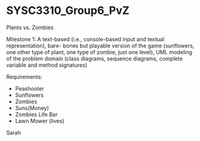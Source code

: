 # SYSC3310_Group6_PvZ

Plants vs. Zombies

Milestone 1: A text-based (i.e., console-based input and textual representation), bare- bones but playable version of the game (sunflowers, one other type of plant, one type of zombie, just one level), UML modeling of the problem domain (class diagrams, sequence diagrams, complete variable and method signatures)

 Requirements:
 
 - Peashooter
 - Sunflowers
 - Zombies
 - Suns(Money)
 - Zombies Life Bar 
 - Lawn Mower (lives)

Sarah

